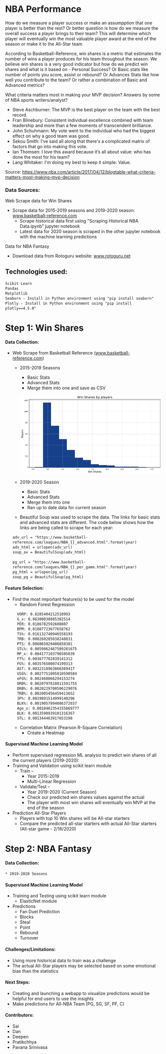 # NBA Performance

How do we measure a player success or make an assumpption that one player is better than the rest? Or better question is how do we measure the overall success a player brings to their team? This will determine which player will eventually win the most valuable player award at the end of the season or make it to the All-Star team

According to Basketball-Reference, win shares is a metric that estimates the number of wins a player produces for his team throughout the season. We believe win shares is a very good indicator but how do we predict win shares and what is it based on - Personal Success? Or Basic stats like number of points you score, assist or rebound? Or Advances Stats like how well you contribute to the team? Or rather a combination of Basic and Advanced metrics?

What criteria matters most in making your MVP decision? Answers by some of NBA sports writers/analyst?
  - Steve Aschburner: The MVP is the best player on the team with the best record.
  - Fran Blinebury: Consistent individual excellence combined with team leadership and more than a few moments of transcendent brilliance.
  - John Schuhmann: My vote went to the individual who had the biggest effect on why a good team was good.
   - Sekou Smith: I've said all along that there's a complicated matrix of factors that go into making this vote.
   - Ian Thomsen: I love this award because it’s all about value: who has done the most for his team?
  - Lang Whitaker: I'm doing my best to keep it simple: Value.

Source: https://www.nba.com/article/2017/04/12/blogtable-what-criteria-matters-most-making-mvp-decision


### Data Sources:

Web Scrape data for Win Shares
* Scrape data for 2015-2019 seasons and 2019-2020 season: www.basketball-reference.com
  * Scrape historical data first using "Scraping Historical NBA Data.ipynb" jupyter notebook
  * Latest data for 2020 season is scraped in the other jupyter notebook with the machine learning predictions

Data for NBA Fantasy
* Download data from Rotoguru website: www.rotoguru.net

## Technologies used:
```
Scikit Learn
Pandas
Matplotlib
Seaborn - Install in Python environment using "pip install seaborn"
Plotly - Install in Python environment using "pip install plotly==4.5.0"

```

# Step 1: Win Shares

#### Data Collection:
  * Web Scrape from Basketball Reference (www.basketball-reference.com)
    * 2015-2019 Seasons
      * Basic Stats
      * Advanced Stats
      * Merge them into one and save as CSV
      
      ![distribution.png](distribution.png)
      
    * 2019-2020 Season
      * Basic Stats
      * Advanced Stats
      * Merge them into one
      * Ran up to date data for current season 
    * Beautiful Soup was used to scrape the data. The links for basic stats and advanced stats are different. The code below shows how the links are being called to scrape for each year:
    ```
    adv_url = "https://www.basketball-reference.com/leagues/NBA_{}_advanced.html".format(year)
    adv_html = urlopen(adv_url)
    soup_av = BeautifulSoup(adv_html)
    
    pg_url = "https://www.basketball-reference.com/leagues/NBA_{}_per_game.html".format(year)
    pg_html = urlopen(pg_url)
    soup_pg = BeautifulSoup(pg_html)
    ```
     

#### Feature Selection:

  * Find the most important feature(s) to be used for the model
    * Random Forest Regression
    ```
      VORP: 0.8285404212518993
      G_x: 0.06380038885382514
      PER: 0.0186782592608807
      BPM: 0.01807723677658762
      TS%: 0.016132740946558193
      TRB: 0.008268285038248831
      PTS: 0.006065029406858381
      STL%: 0.0059862467509281675
      MP_x: 0.004177103796505039
      FT%: 0.003677702839141312
      FG%: 0.003576500074199313
      AST: 0.0032318963860369417
      USG%: 0.0027751805810590584
      eFG%: 0.002460066294153274
      ORB%: 0.0020797810811591755
      DRB%: 0.0020229700506229076
      TRB%: 0.002005456459413652
      3P%: 0.0019891514999140296
      BLK%: 0.0019057894086372037
      Age_x: 0.0018462354155869777
      BLK: 0.0013590939101316367
      STL: 0.001344463917653198
    ```
    * Correlation Matrix (Pearson R-Square Correlation)
      * Create a Heatmap

#### Supervised Machine Learning Model
  * Perform supervised regression ML analysis to predict win shares of all the current players (2019-2020):
  * Training and Validation using scikit learn module
    * Train –
      * Year 2015-2019
      * Multi-Linear Regression
    * Validate/Test –
      * Year 2019-2020 (Current Season)
      * Check our predicted win shares values against the actual
      * The player with most win shares will eventually win MVP at the end of the season
  * Prediction All-Star Players
    * Players with top 10 Win shares will be All-star starters
    * Compare the predicted all-star starters with actual All-Star starters (All-star game - 2/16/2020)


# Step 2: NBA Fantasy
#### Data Collection:
    * 2019-2020 Seasons
    
#### Supervised Machine Learning Model
  * Training and Testing using scikit learn module
    * ElasticNet module
  * Predictions
    * Fan Duel Prediction
    * Blocks
    * Steal
    * Point
    * Rebound
    * Turnover
    


#### Challenges/Limitations:
  * Using more historical data to train was a challenge 
  * The actual All-Star players may be selected based on some emotional bias than the statistics

  
#### Next Steps:
  * Creating and launching a webapp to visualize predictions would be helpful for end users to use the insights
  * Make predictions for All-NBA Team (PG, SG, SF, PF, C)
  
    
#### Contributors:
  * Sai
  * Dan
  * Deepen
  * Pratikchhya
  * Pavana Srinivasa

